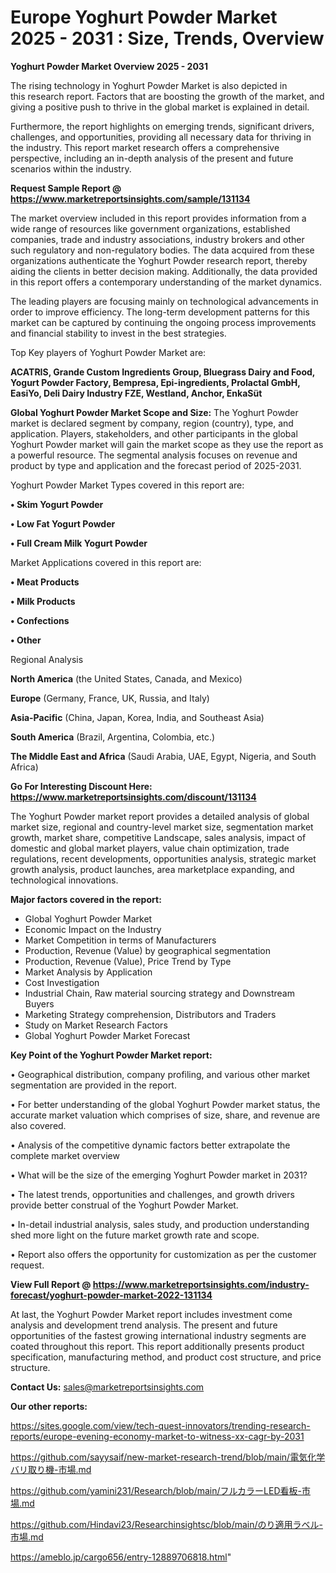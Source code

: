 # Europe Yoghurt Powder Market 2025 - 2031 : Size, Trends, Overview

<Strong> Yoghurt Powder Market Overview 2025 - 2031</strong>

The rising technology in Yoghurt Powder Market is also depicted in this research report. Factors that are boosting the growth of the market, and giving a positive push to thrive in the global market is explained in detail.

Furthermore, the report highlights on emerging trends, significant drivers, challenges, and opportunities, providing all necessary data for thriving in the industry. This report market research offers a comprehensive perspective, including an in-depth analysis of the present and future scenarios within the industry.

<strong>Request Sample Report @ <a href=https://www.marketreportsinsights.com/sample/131134>https://www.marketreportsinsights.com/sample/131134</a></strong>

The market overview included in this report provides information from a wide range of resources like government organizations, established companies, trade and industry associations, industry brokers and other such regulatory and non-regulatory bodies. The data acquired from these organizations authenticate the Yoghurt Powder research report, thereby aiding the clients in better decision making. Additionally, the data provided in this report offers a contemporary understanding of the market dynamics.

The leading players are focusing mainly on technological advancements in order to improve efficiency. The long-term development patterns for this market can be captured by continuing the ongoing process improvements and financial stability to invest in the best strategies.

Top Key players of Yoghurt Powder Market are:

<strong>ACATRIS, Grande Custom Ingredients Group, Bluegrass Dairy and Food, Yogurt Powder Factory, Bempresa, Epi-ingredients, Prolactal GmbH, EasiYo, Deli Dairy Industry FZE, Westland, Anchor, EnkaSüt</strong>

<strong><b>Global Yoghurt Powder Market Scope and Size:</b></strong>
The Yoghurt Powder market is declared segment by company, region (country), type, and application. Players, stakeholders, and other participants in the global Yoghurt Powder market will gain the market scope as they use the report as a powerful resource. The segmental analysis focuses on revenue and product by type and application and the forecast period of 2025-2031.

Yoghurt Powder Market Types covered in this report are:

<strong>• Skim Yogurt Powder

• Low Fat Yogurt Powder

• Full Cream Milk Yogurt Powder</strong>

Market Applications covered in this report are:

<strong>• Meat Products

• Milk Products

• Confections

• Other</strong> 

Regional Analysis

<strong>North America</strong> (the United States, Canada, and Mexico)

<strong>Europe</strong> (Germany, France, UK, Russia, and Italy)

<strong>Asia-Pacific</strong> (China, Japan, Korea, India, and Southeast Asia)

<strong>South America</strong> (Brazil, Argentina, Colombia, etc.)

<strong>The Middle East and Africa</strong> (Saudi Arabia, UAE, Egypt, Nigeria, and South Africa)

<strong>Go For Interesting Discount Here: <a href=https://www.marketreportsinsights.com/discount/131134>https://www.marketreportsinsights.com/discount/131134</a></strong>

The Yoghurt Powder market report provides a detailed analysis of global market size, regional and country-level market size, segmentation market growth, market share, competitive Landscape, sales analysis, impact of domestic and global market players, value chain optimization, trade regulations, recent developments, opportunities analysis, strategic market growth analysis, product launches, area marketplace expanding, and technological innovations.

<strong><b>Major factors covered in the report:</b></strong>
<ul>
  <li>Global Yoghurt Powder Market </li>
  <li>Economic Impact on the Industry</li>
  <li>Market Competition in terms of Manufacturers</li>
  <li>Production, Revenue (Value) by geographical segmentation</li>
  <li>Production, Revenue (Value), Price Trend by Type</li>
  <li>Market Analysis by Application</li>
  <li>Cost Investigation</li>
  <li>Industrial Chain, Raw material sourcing strategy and Downstream Buyers</li>
  <li>Marketing Strategy comprehension, Distributors and Traders</li>
  <li>Study on Market Research Factors</li>
  <li>Global Yoghurt Powder Market Forecast</li>
</ul>

<strong><b>Key Point of the Yoghurt Powder Market report:</b></strong>

• Geographical distribution, company profiling, and various other market segmentation are provided in the report.

• For better understanding of the global Yoghurt Powder market status, the accurate market valuation which comprises of size, share, and revenue are also covered.

• Analysis of the competitive dynamic factors better extrapolate the complete market overview

• What will be the size of the emerging Yoghurt Powder market in 2031?

• The latest trends, opportunities and challenges, and growth drivers provide better construal of the Yoghurt Powder Market.

• In-detail industrial analysis, sales study, and production understanding shed more light on the future market growth rate and scope.

• Report also offers the opportunity for customization as per the customer request.

<strong><b>View Full Report @ <a href=https://www.marketreportsinsights.com/industry-forecast/yoghurt-powder-market-2022-131134>https://www.marketreportsinsights.com/industry-forecast/yoghurt-powder-market-2022-131134</a></b></strong>


At last, the Yoghurt Powder Market report includes investment come analysis and development trend analysis. The present and future opportunities of the fastest growing international industry segments are coated throughout this report. This report additionally presents product specification, manufacturing method, and product cost structure, and price structure.

<strong>Contact Us:</strong>
sales@marketreportsinsights.com

<strong>Our other reports:</strong>

<a href=https://sites.google.com/view/tech-quest-innovators/trending-research-reports/europe-evening-economy-market-to-witness-xx-cagr-by-2031>https://sites.google.com/view/tech-quest-innovators/trending-research-reports/europe-evening-economy-market-to-witness-xx-cagr-by-2031</a>

<a href=https://github.com/sayysaif/new-market-research-trend/blob/main/電気化学バリ取り機-市場.md>https://github.com/sayysaif/new-market-research-trend/blob/main/電気化学バリ取り機-市場.md</a>

<a href=https://github.com/yamini231/Research/blob/main/フルカラーLED看板-市場.md>https://github.com/yamini231/Research/blob/main/フルカラーLED看板-市場.md</a>

<a href=https://github.com/Hindavi23/Researchinsightsc/blob/main/のり適用ラベル-市場.md>https://github.com/Hindavi23/Researchinsightsc/blob/main/のり適用ラベル-市場.md</a>

<a href=https://ameblo.jp/cargo656/entry-12889706818.html>https://ameblo.jp/cargo656/entry-12889706818.html</a>"
